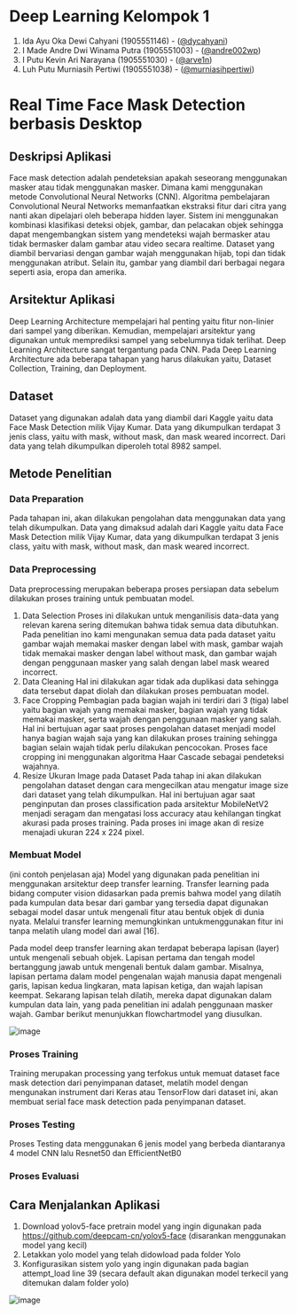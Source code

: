 # Deep Learning Kelompok 1

1. Ida Ayu Oka Dewi Cahyani (1905551146) - ([@dycahyani](https://www.github.com/dycahyani))
2. I Made Andre Dwi Winama Putra (1905551003) - ([@andre002wp](https://www.github.com/andre002wp))
3. I Putu Kevin Ari Narayana (1905551030) - ([@arve1n](https://www.github.com/arve1n))
4. Luh Putu Murniasih Pertiwi (1905551038) - ([@murniasihpertiwi](https://www.github.com/murniasihpertiwi))

# Real Time Face Mask Detection berbasis Desktop

## Deskripsi Aplikasi
Face mask detection adalah pendeteksian apakah seseorang menggunakan masker atau tidak menggunakan masker. Dimana kami menggunakan metode Convolutional Neural Networks (CNN). Algoritma pembelajaran Convolutional Neural Networks memanfaatkan ekstraksi fitur dari citra yang nanti akan dipelajari oleh beberapa hidden layer. Sistem ini menggunakan kombinasi klasifikasi deteksi objek, gambar, dan pelacakan objek sehingga dapat mengembangkan sistem yang mendeteksi wajah bermasker atau tidak bermasker dalam gambar atau video secara realtime. Dataset yang diambil bervariasi dengan gambar wajah menggunakan hijab, topi dan tidak menggunakan atribut. Selain itu, gambar yang diambil dari berbagai negara seperti asia, eropa dan amerika.

## Arsitektur Aplikasi
Deep Learning Architecture mempelajari hal penting yaitu fitur non-linier dari sampel yang diberikan. Kemudian, mempelajari arsitektur yang digunakan untuk memprediksi sampel yang sebelumnya tidak terlihat. Deep Learning Architecture sangat tergantung pada CNN. Pada Deep Learning Architecture ada beberapa tahapan yang harus dilakukan yaitu, Dataset Collection, Training, dan Deployment. 

## Dataset
Dataset yang digunakan adalah data yang diambil dari Kaggle yaitu data Face Mask Detection milik Vijay Kumar. Data yang dikumpulkan terdapat 3 jenis class, yaitu with mask, without mask, dan mask weared incorrect. Dari data yang telah dikumpulkan diperoleh total 8982 sampel.

## Metode Penelitian

### Data Preparation
Pada tahapan ini, akan dilakukan pengolahan data menggunakan data yang telah dikumpulkan. Data yang dimaksud adalah dari Kaggle yaitu data Face Mask Detection milik Vijay Kumar, data yang dikumpulkan terdapat 3 jenis class, yaitu with mask, without mask, dan mask weared incorrect.

### Data Preprocessing
Data preprocessing merupakan beberapa proses persiapan data sebelum dilakukan proses training untuk pembuatan model. 
1) Data Selection
Proses ini dilakukan untuk menganilisis data-data yang relevan karena sering ditemukan bahwa tidak semua data dibutuhkan. Pada penelitian ino kami mengunakan semua data pada dataset yaitu gambar wajah memakai masker dengan label with mask, gambar wajah tidak memakai masker dengan label without mask, dan gambar wajah dengan penggunaan masker yang salah dengan label mask weared incorrect.
2) Data Cleaning
Hal ini dilakukan agar tidak ada duplikasi data sehingga data tersebut dapat diolah dan dilakukan proses pembuatan model.
3) Face Cropping
Pembagian pada bagian wajah ini terdiri dari 3 (tiga) label yaitu bagian wajah yang memakai masker, bagian wajah yang tidak memakai masker, serta wajah dengan penggunaan masker yang salah. Hal ini bertujuan agar saat proses pengolahan dataset menjadi model hanya bagian wajah saja yang kan dilakukan proses training sehingga bagian selain wajah tidak perlu dilakukan pencocokan. Proses face cropping ini menggunakan algoritma Haar Cascade sebagai pendeteksi wajahnya.
4) Resize Ukuran Image pada Dataset
Pada tahap ini akan dilakukan pengolahan dataset dengan cara mengecilkan atau mengatur image size dari dataset yang telah dikumpulkan. Hal ini bertujuan agar saat penginputan dan proses classification pada arsitektur MobileNetV2 menjadi seragam dan mengatasi loss accuracy atau kehilangan tingkat akurasi pada proses training. Pada proses ini image akan di resize menajadi ukuran 224 x 224 pixel.

### Membuat Model
(ini contoh penjelasan aja) Model yang digunakan pada penelitian ini menggunakan arsitektur deep transfer learning. Transfer learning pada bidang computer vision
didasarkan pada premis bahwa model yang dilatih pada kumpulan data besar dari gambar yang tersedia dapat digunakan sebagai model dasar untuk mengenali fitur atau bentuk objek di dunia nyata. Melalui transfer learning memungkinkan untukmenggunakan fitur ini tanpa melatih ulang model dari awal [16].

Pada model deep transfer learning akan terdapat beberapa lapisan (layer) untuk mengenali sebuah objek. Lapisan pertama dan tengah model bertanggung jawab untuk mengenali bentuk dalam gambar. Misalnya, lapisan pertama dalam model pengenalan wajah manusia dapat mengenali garis, lapisan kedua lingkaran, mata lapisan ketiga, dan wajah lapisan keempat. Sekarang lapisan telah dilatih, mereka dapat digunakan dalam kumpulan data lain, yang pada penelitian ini adalah penggunaan masker wajah. Gambar berikut menunjukkan flowchartmodel yang diusulkan.

![image](https://user-images.githubusercontent.com/79149921/207069065-26cb01ff-6afa-4a45-9f9a-0064a9761270.png)


### Proses Training
Training merupakan processing yang terfokus untuk memuat dataset face mask detection dari penyimpanan dataset, melatih model dengan mengunakan instrument dari Keras atau TensorFlow dari dataset ini, akan membuat serial face mask detection pada penyimpanan dataset. 

### Proses Testing
Proses Testing data menggunakan 6 jenis model yang berbeda diantaranya 4 model CNN lalu Resnet50 dan EfficientNetB0

### Proses Evaluasi

## Cara Menjalankan Aplikasi
1. Download yolov5-face pretrain model yang ingin digunakan pada https://github.com/deepcam-cn/yolov5-face (disarankan menggunakan model yang kecil)
2. Letakkan yolo model yang telah didowload pada folder Yolo
3. Konfigurasikan sistem yolo yang ingin digunakan pada bagian attempt_load line 39 (secara default akan digunakan model terkecil yang ditemukan dalam folder yolo)

![image](https://user-images.githubusercontent.com/24908637/206091718-36354f82-89c3-4798-a588-6cce0915d04e.png)

